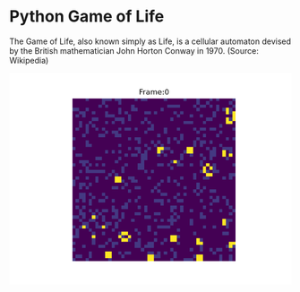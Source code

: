 # Python Game of Life
The Game of Life, also known simply as Life, is a cellular automaton devised by the British mathematician John Horton Conway in 1970.
(Source: Wikipedia)

![](/game_of_life/game_of_life.gif)